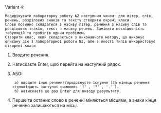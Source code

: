 Variant 4:

	Модифікувати лабораторну роботу №2 наступним чином: для літер, слів, речень, розділових знаків та тексту створити окремі класи.
	Слово повинно складатися з масиву літер, речення з масиву слів та розділових знаків, текст з масиву речень. Замінити послідовність табуляцій та пробілів одним пробілом.
	Створити клас, який складається з виконавчого методу, що виконує описану дію з лабораторної роботи №2, але в якості типів використовує створені класи
1) Вводите речення.
2) Натискаєте Enter, щоб перейти на наступний рядок.
3) АБО:
   
		а) вводите інше речення/продовжуєте існуюче (За кінець речення відповідають наступні символи: '!' , '?' , '.' ).
		б) натискаєте ще раз Enter для виводу результату.
5) Перше та останнє слово в реченні міняються місцями, а знаки кінця речення залишаються на місці.

